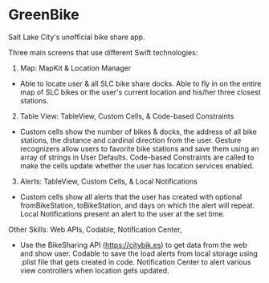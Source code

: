 # GreenBike
Salt Lake City's unofficial bike share app. 

Three main screens that use different Swift technologies:

1. Map:
MapKit & Location Manager
- Able to locate user & all SLC bike share docks. Able to fly in on the entire map of SLC bikes or the user's current location and his/her three closest stations.

2. Table View:
TableView, Custom Cells, & Code-based Constraints
- Custom cells show the number of bikes & docks, the address of all bike stations, the distance and cardinal direction from the user. Gesture recognizers allow users to favorite bike stations and save them using an array of strings in User Defaults. Code-based Constraints are called to make the cells update whether the user has location services enabled.

3. Alerts:
TableView, Custom Cells, & Local Notifications
- Custom cells show all alerts that the user has created with optional fromBikeStation, toBikeStation, and days on which the alert will repeat.  Local Notifications present an alert to the user at the set time.

Other Skills:
Web APIs, Codable, Notification Center, 
- Use the BikeSharing API (https://citybik.es) to get data from the web and show user. Codable to save the load alerts from local storage using .plist file that gets created in code. Notification Center to alert various view controllers when location gets updated.
